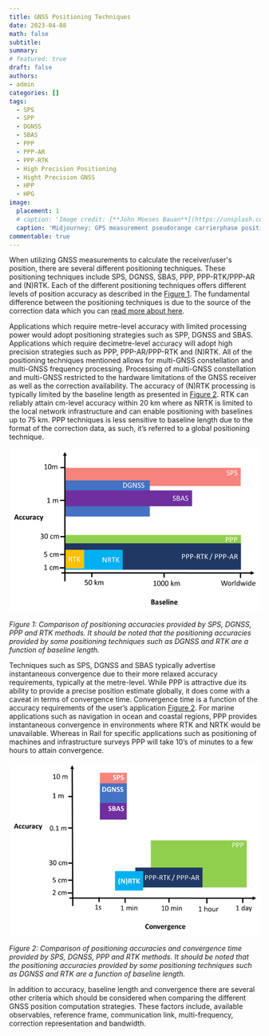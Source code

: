 ```yaml
---
title: GNSS Positioning Techniques
date: 2023-04-08
math: false
subtitle:
summary:
# featured: true
draft: false
authors:
- admin
categories: []
tags:
  - SPS
  - SPP
  - DGNSS
  - SBAS
  - PPP
  - PPP-AR
  - PPP-RTK
  - High Precision Positioning
  - Hight Precision GNSS
  - HPP
  - HPG
image:
  placement: 1
  # caption: 'Image credit: [**John Moeses Bauan**](https://unsplash.com/photos/OGZtQF8iC0g)'
  caption: 'Midjourney: GPS measurement pseudorange carrierphase position'
commentable: true
---
```


When utilizing GNSS measurements to calculate the receiver/user's position, there are several different positioning techniques. These positioning techniques include SPS, DGNSS, SBAS, PPP, PPP-RTK/PPP-AR and (N)RTK. Each of the different positioning techniques offers different levels of position accuracy as described in the [Figure 1](#accuracy_vs_baseline). The fundamental difference between the positioning techniques is due to the source of the correction data which you can [read more about here](/post/augmentation_representation/).

Applications which require metre-level accuracy with limited processing power would adopt positioning strategies such as SPP, DGNSS and SBAS. Applications which require decimetre-level accuracy will adopt high precision strategies such as PPP, PPP-AR/PPP-RTK and (N)RTK. All of the positioning techniques mentioned allows for multi-GNSS constellation and multi-GNSS frequency processing. Processing of multi-GNSS constellation and multi-GNSS restricted to the hardware limitations of the GNSS receiver as well as the correction availability. The accuracy of (N)RTK processing is typically limited by the baseline length as presented in [Figure 2](#accuracy_vs_convergence). RTK can reliably attain cm-level accuracy within 20 km where as NRTK is limited to the local network infrastructure and can enable positioning with baselines up to 75 km. PPP techniques is less sensitive to baseline length due to the format of the correction data, as such, it’s referred to a global positioning technique.

![accuracy_vs_baseline](./accuracy_vs_baseline.png)

*Figure 1: Comparison of positioning accuracies provided by SPS, DGNSS, PPP and RTK methods. It should be noted that the positioning accuracies provided by some positioning techniques such as DGNSS and RTK are a function of baseline length.*


Techniques such as SPS, DGNSS and SBAS typically advertise instantaneous convergence due to their more relaxed accuracy requirements, typically at the metre-level. While PPP is attractive due its ability to provide a precise position estimate globally, it does come with a caveat in terms of convergence time. Convergence time is a function of the accuracy requirements of the user’s application [Figure 2](#accuracy_vs_convergence). For marine applications such as navigation in ocean and coastal regions, PPP provides instantaneous convergence in environments where RTK and NRTK would be unavailable. Whereas in Rail for specific applications such as positioning of machines and infrastructure surveys PPP will take 10’s of minutes to a few hours to attain convergence.

![accuracy_vs_convergence](./accuracy_vs_convergence.png)

*Figure 2: Comparison of positioning accuracies and convergence time provided by SPS, DGNSS, PPP and RTK methods. It should be noted that the positioning accuracies provided by some positioning techniques such as DGNSS and RTK are a function of baseline length.*

In addition to accuracy, baseline length and convergence there are several other criteria which should be considered when comparing the different GNSS position computation strategies.  These factors include, available observables, reference frame, communication link, multi-frequency, correction representation and bandwidth.